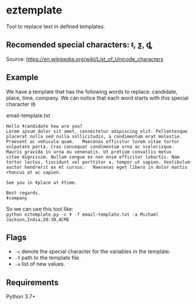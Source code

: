 # eztemplate
Tool to replace text in defined templates.  

## Recomended special characters: ǂ, ƺ, ȡ
Source: https://en.wikipedia.org/wiki/List_of_Unicode_characters

## Example
We have a template that has the following words to replace: candidate, place, time, company. We can notice that each word starts with this special character (ǂ)

email-template.txt
```
Hello ǂcandidate how are you?
Lorem ipsum dolor sit amet, consectetur adipiscing elit. Pellentesque placerat nulla sed nulla sollicitudin, a condimentum erat molestie. Praesent ac vehicula quam.   Maecenas efficitur lorem vitae tortor vulputate porta. Cras consequat condimentum urna ac scelerisque. Mauris gravida in urna eu venenatis. Ut pretium convallis metus   vitae dignissim. Nullam congue ex non enim efficitur lobortis. Nam tortor lectus, tincidunt vel porttitor a, tempor ut sapien. Vestibulum auctor hendrerit ex et cursus.   Maecenas eget libero in dolor mattis rhoncus at ac sapien.  

See you in ǂplace at ǂtime.

Best regards.
ǂcompany
```
So we can use this tool like:  
`python eztemplate.py -c ǂ -f email-template.txt -a Michael Jackson,India,20:30,ACME`

## Flags  
- `-c` denote the special character for the variables in the template.  
- `-f` path to the template file.  
- `-a` list of new values.  


## Requirements
Python 3.7+

